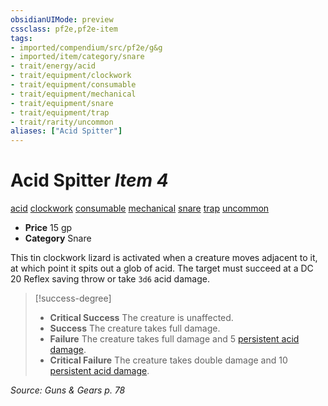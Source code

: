 ```yaml
---
obsidianUIMode: preview
cssclass: pf2e,pf2e-item
tags:
- imported/compendium/src/pf2e/g&g
- imported/item/category/snare
- trait/energy/acid
- trait/equipment/clockwork
- trait/equipment/consumable
- trait/equipment/mechanical
- trait/equipment/snare
- trait/equipment/trap
- trait/rarity/uncommon
aliases: ["Acid Spitter"]
---
```

# Acid Spitter *Item 4*  
[acid](acid.md)  [clockwork](clockwork-g-g.md)  [consumable](consumable.md)  [mechanical](mechanical.md)  [snare](snare.md)  [trap](trap.md)  [uncommon](uncommon.md)  

- **Price** 15 gp
- **Category** Snare

This tin clockwork lizard is activated when a creature moves adjacent to it, at which point it spits out a glob of acid. The target must succeed at a DC 20 Reflex saving throw or take `3d6` acid damage.

> [!success-degree] 
> - **Critical Success** The creature is unaffected.
> - **Success** The creature takes full damage.
> - **Failure** The creature takes full damage and 5 [persistent acid damage](conditions.md#Persistent%20Damage).
> - **Critical Failure** The creature takes double damage and 10 [persistent acid damage](conditions.md#Persistent%20Damage).

*Source: Guns & Gears p. 78*